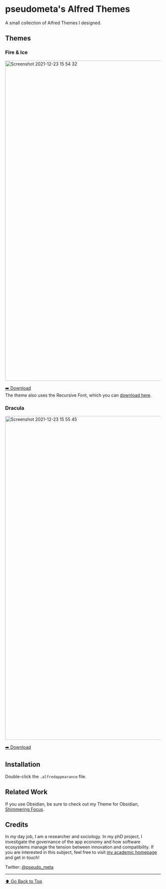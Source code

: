 # pseudometa's Alfred Themes
A small collection of Alfred Themes I designed.

## Themes

### Fire & Ice
<img width="1036" alt="Screenshot 2021-12-23 15 54 32" src="https://user-images.githubusercontent.com/73286100/147256998-b5b331db-f4cb-40e2-8efa-994f566b0140.png">

[➡️ Download](Fire%20&%20Ice.alfredappearance)  
The theme also uses the Recursive Font, which you can [download here](https://fonts.google.com/specimen/Recursive).

### Dracula
<img width="1048" alt="Screenshot 2021-12-23 15 55 45" src="https://user-images.githubusercontent.com/73286100/147257124-6accb715-82e8-4357-8afc-89c19183621b.png">

[➡️ Download](pseudometa's%20Dracula.alfredappearance)

## Installation
Double-click the `.alfredappearance` file.

## Related Work
If you use Obsidian, be sure to check out my Theme for Obsidian, [Shimmering Focus](https://github.com/chrisgrieser/shimmering-focus).

## Credits
In my day job, I am a researcher and sociology. In my phD project, I investigate the governance of the app economy and how software ecosystems manage the tension between innovation and compatibility. If you are interested in this subject, feel free to visit [my academic homepage](https://chris-grieser.de/) and get in touch!

Twitter: [@pseudo_meta](https://twitter.com/pseudo_meta)

---

[⬆️ Go Back to Top](#Table-of-Contents)
